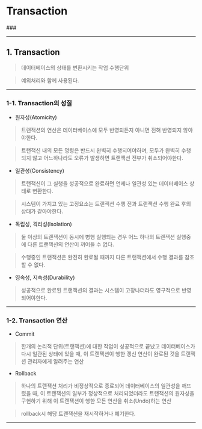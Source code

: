# Transaction <br>
###[]()

<hr>

## 1. Transaction <br>

> 데이터베이스의 상태를 변환시키는 작업 수행단위 <br>

> 예외처리와 함께 사용된다. <br>

<hr>

### 1-1. Transaction의 성질 <br>

* 원자성(Atomicity) <br>

> 트랜잭션의 연산은 데이터베이스에 모두 반영되든지 아니면 전혀 반영되지 않아야한다.

> 트랜잭션 내의 모든 명령은 반드시 완벽히 수행되어야하며, 모두가 완벽히 수행되지 않고 어느하나라도 오류가 발생하면 트랜잭션 전부가 취소되어야한다.

* 일관성(Consistency) <br>

> 트랜잭션이 그 실행을 성공적으로 완료하면 언제나 일관성 있는 데이터베이스 상태로 변환한다.

> 시스템이 가지고 있는 고정요소는 트랜잭션 수행 전과 트랜잭션 수행 완료 후의 상태가 같아야한다.

* 독립성, 격리성(Isolation) <br>

> 둘 이상의 트랜잭션이 동시에 병행 실행되는 경우 어느 하나의 트랜잭션 실행중에 다른 트랜잭션의 연산이 끼어들 수 없다.

> 수행중인 트랜잭션은 완전히 완료될 때까지 다른 트랜잭션에서 수행 결과를 참조할 수 없다.

* 영속성, 지속성(Durability) <br>

> 성공적으로 완료된 트랜잭션의 결과는 시스템이 고장나더라도 영구적으로 반영되어야한다.

<hr>


### 1-2. Transaction 연산 <br>

* Commit <br>

> 한개의 논리적 단위(트랜잭션)에 대한 작업이 성공적으로 끝났고 데이터베이스가 다시 일관된 상태에 있을 때, 이 트랜잭션이 행한 갱신 연산이 완료된 것을 트랜잭션 관리자에게 알려주는 연산 <br>

* Rollback <br>

> 하나의 트랜잭션 처리가 비정상적으로 종료되어 데이터베이스의 일관성을 깨뜨렸을 때, 이 트랜잭션의 일부가 정상적으로 처리되었더라도 트랜잭션의 원자성을 구현하기 위해 이 트랜잭션이 행한 모든 연산을 취소(Undo)하는 연산 <br>

> rollback시 해당 트랜잭션을 재시작하거나 폐기한다. <br>

<hr>


